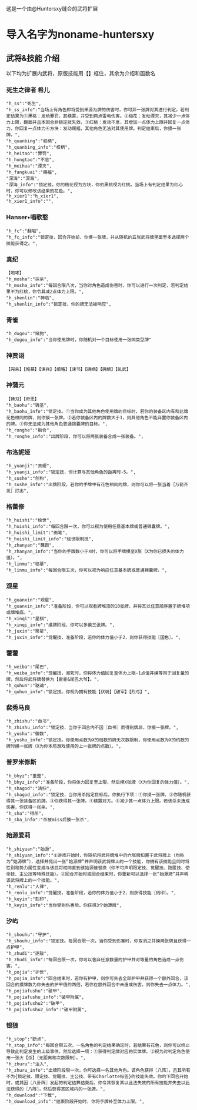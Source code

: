 这是一个由@Huntersxy缝合的武将扩展

# 导入名字为noname-huntersxy

## 武将&技能 介绍

以下均为扩展内武将，原版技能用【】框住，其余为介绍和函数名

### 死生之律者 希儿

    "h_ss":"死生",
    "h_ss_info":"当场上有角色即将受到来源为牌的伤害时，你可弃一张牌对其进行判定。若判定结果为①黑桃：发动罪罚，其横置，并受到两点雷电伤害。②梅花：发动湮灭，其减少一点体力上限，翻面并且本回合非锁定技失效。③红桃：发动不息，其增加一点体力上限并回复一点体力，你回复一点体力④方块：发动赐福，其他角色无法对其使用牌。判定结束后，你摸一张牌。",
    "h_quanbing":"权柄",
    "h_quanbing_info":"权柄",
    "h_heitao":"罪罚",
    "h_hongtao":"不息",
    "h_meihua":"湮灭",
    "h_fangkuai":"赐福",
    "深海":"深海",
    "深海_info":"锁定技。你的梅花视为方块，你的黑桃视为红桃。当场上有判定结果为红心时，你可以修改该结果的花色。",
    "h_xier1":"h_xier1",
    "h_xier1_info":"",

### Hanser•唱歌憨

    "h_fc":"翻唱",
    "h_fc_info":"锁定技，回合开始前，你摸一张牌，并从随机的五张武将牌里面至多选择两个技能获得之。",
  
### 真纪

    【咆哮】
    "h_mosha":"抹杀",
    "h_mosha_info":"每回合限八次，当你对角色造成伤害时，你可以进行一次判定，若判定结果不为红桃，你令其减2点体力上限。",
    "h_shenlin":"神临",
    "h_shenlin_info":"锁定技，你的牌无法被响应",

### 青雀

    "h_dugou":"赌狗",
    "h_dugou_info":"当你使用牌时，你随机对一个目标使用一张同类型牌"

### 神贾诩

    【完杀】【帷幕】【谏兵】【缜略】【谏书】【拥嫡】【拥嫡】【乱武】

### 神蒲元

    【铸刃】【奇思】
    "h_baohu":"铸圣",
    "h_baohu_info":"锁定技。①当你成为其他角色使用牌的目标时，若你的装备区内有和此牌花色相同的牌，则你摸一张牌。②若你装备区内的牌数大于1，则其他角色不能弃置你装备区内的牌。③你无法成为其他角色普通锦囊牌的目标。",
    "h_ronghe":"融合",
    "h_ronghe_info":"出牌阶段，你可以将两张装备合成一张装备。",

### 布洛妮娅

    "h_yuanji":"真理",
    "h_yuanji_info":"锁定技，你计算与其他角色的距离时-5。",
    "h_sushe":"创构",
    "h_sushe_info":"出牌阶段，若你的手牌中有花色相同的牌，则你可以将一张当着［万箭齐发］打出",

### 格蕾修

    "h_huishi":"绘世",
    "h_huishi_info":"每回合限一次，你可以视为使用任意基本牌或普通锦囊牌。",
    "h_huishi_limit":"画笔",
    "h_huishi_limit_info":"绘世限制技",
    "h_zhanyan":"蘸颜",
    "h_zhanyan_info":"当你的手牌数小于X时，你可以将手牌摸至X张（X为你已损失的体力值）。",
    "h_linmu":"临摹",
    "h_linmu_info":"每回合限五次，你可以视为响应任意基本牌或普通锦囊牌。",

### 观星

    "h_guanxin":"观星",
    "h_guanxin_info":"准备阶段，你可以观看牌堆顶的10张牌，并将其以任意顺序置于牌堆项或牌堆底。",
    "h_xinqi":"星棋",
    "h_xinqi_info":"摸牌阶段，你可以多摸三张牌。",
    "h_juxin":"聚星",
    "h_juxin_info":"觉醒技，准备阶段，若你的体力值小于2，则你获得技能〖国色〗。",

### 藿藿

    "h_weiba":"尾巴",
    "h_weiba_info":"觉醒技，濒死时，你将体力值回复至体力上限-1点值并摸等同于回复量的牌，然后将武将牌替换为【霍霍&尾巴大爷】。",
    "h_quhun":"驱魂",
    "h_quhun_info":"锁定技。你视为拥有技能【伏骑】【破军】【烈弓】",

### 裴秀马良

    "h_zhishu":"自书",
    "h_zhishu_info":"锁定技，当你于回合内不因〖自书〗而得到牌后，你摸一张牌。",
    "h_yushu":"御数",
    "h_yushu_info":"锁定技。你使用点数为X的倍数的牌无次数限制，你使用点数为X的约数的牌时摸一张牌（X为你本局游戏使用的上一张牌的点数）。",

### 普罗米修斯

    "h_bhyz":"重整",
    "h_bhyz_info":"准备阶段，你将体力回复至上限，然后摸X张牌（X为你回复的体力值）。",
    "h_shagod":"清扫",
    "h_shagod_info":"锁定技，当你用杀指定目标后，你执行下项：①你摸一张牌。②你随机获得其一张装备区的牌。③你获得其一张牌。④横置对方。⑤减少其一点体力上限。若该杀未造成伤害，你获得一张杀。",
    "h_sha":"得杀",
    "h_sha_info":"杀被miss后摸一张杀",

### 始源爱莉

    "h_shiyuan":"始源",
    "h_shiyuan_info":"①游戏开始时，你随机将武将牌堆中的六张牌扣置于武将牌上（均称为“始源牌”），选择并亮出一张“始源牌”并声明该武将牌上的一个技能，你拥有该技能且同时将性别和势力属性变成与该武将相同直到该始源被替换（你不可声明限定技、觉醒技、隐匿技、使命技、主公技等特殊技能）。②回合开始时或回合结束时，你重新可以选择一张“始源牌”并声明该武将牌上的一个技能。",
    "h_renlu":"人律",
    "h_renlu_info":"觉醒技，准备阶段，若你的体力值小于2，则获得技能〖刻印〗。",
    "h_keyin":"刻印",
    "h_keyin_info":"当你受到伤害后，你获得3个始源牌",

### 汐屿

    "h_shouhu":"守护",
    "h_shouhu_info":"锁定技。每回合限一次，当你受到伤害时，你取消之并摸两张牌且获得一点护甲",
    "h_zhudi":"逐敌",
    "h_zhudi_info":"每回合限一次，你可以舍弃任意数量的护甲并对等量的角色造成一点伤害。",
    "h_pojia":"护世",
    "h_pojia_info":"回合结束时，若你有护甲，则你可失去全部护甲并获得一个额外回合，该回合的摸牌数为你失去的护甲值的两倍，若你在额外回合中未造成伤害，则你失去一点体力。",
    "h_pojiafushu":"破甲",
    "h_pojiafushu_info":"破甲附属",
    "h_pojiafushu2":"破甲",
    "h_pojiafushu2_info":"破甲附属",

### 银狼

    "h_stop":"断点",
    "h_stop_info":"每回合限五次，一名角色的判定结果确定时，若结果有花色，则你可以终止导致此判定发生的上级事件。然后选择一项：①获得判定牌对应的实体牌。②视为对判定角色使用一张火【杀】（无距离和次数限制）。",
    "h_zhuru":"注入",
    "h_zhuru_info":"出牌阶段限一次，你可选择一名其他角色。该角色获得〖八阵〗，且其所有不为{锁定技、限定技、觉醒技、主公技、带有Charlotte标签}的技能失效。你的下回合开始时，或其因〖八卦阵〗发起的判定结算结束后，你令其恢复其以此法失效的所有技能并失去以此法获得的〖八阵〗，然后获得其区域内的一张牌。",
    "h_download":"下载",
    "h_download_info":"结束阶段开始时，你将手牌补至体力上限。",
